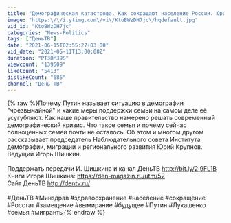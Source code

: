 ```yaml
---
title: "Демографическая катастрофа. Как сокращают население России. Юрий Крупнов"
image: "https:\/\/i.ytimg.com\/vi\/KtoBWzDH7jc\/hqdefault.jpg"
vid_id: "KtoBWzDH7jc"
categories: "News-Politics"
tags: ["ДеньТВ"]
date: "2021-06-15T02:55:27+03:00"
vid_date: "2021-05-11T13:00:08Z"
duration: "PT38M39S"
viewcount: "139509"
likeCount: "5413"
dislikeCount: "685"
channel: "День ТВ"
---
```

{% raw %}Почему Путин называет ситуацию в демографии &quot;чрезвычайной&quot; и какие меры поддержки семьи на самом деле её усугубляют. Как наше правительство намерено решать современный демографический кризис. Что такое семья и почему сейчас полноценных семей почти не осталось. Об этом и многом другом рассказывает председатель Наблюдательного совета Института демографии, миграции и регионального развития Юрий Крупнов. Ведущий Игорь Шишкин.<br /><br />Поддержать передачи И. Шишкина и канал ДеньТВ <a rel="nofollow" target="blank" href="http://bit.ly/2I9FL1B​">http://bit.ly/2I9FL1B​</a> <br />Книги Игоря Шишкина: <a rel="nofollow" target="blank" href="https://den-magazin.ru/utm/52">https://den-magazin.ru/utm/52</a><br />Сайт ДеньТВ <a rel="nofollow" target="blank" href="http://dentv.ru/">http://dentv.ru/</a> <br /><br />#ДеньТВ #Минздрав #здравоохранение #население #сокращение #Росстат #замещение #вымирание #будущее #Путин #Лукашенко #семья #мигранты{% endraw %}
